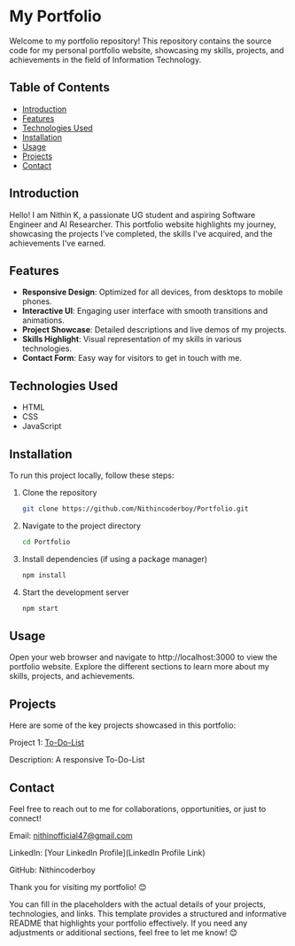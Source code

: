 # My Portfolio

Welcome to my portfolio repository! This repository contains the source code for my personal portfolio website, showcasing my skills, projects, and achievements in the field of Information Technology.

## Table of Contents
- [Introduction](#introduction)
- [Features](#features)
- [Technologies Used](#technologies-used)
- [Installation](#installation)
- [Usage](#usage)
- [Projects](#projects)
- [Contact](#contact)

## Introduction
Hello! I am Nithin K, a passionate UG student and aspiring Software Engineer and AI Researcher. This portfolio website highlights my journey, showcasing the projects I've completed, the skills I've acquired, and the achievements I've earned.

## Features
- **Responsive Design**: Optimized for all devices, from desktops to mobile phones.
- **Interactive UI**: Engaging user interface with smooth transitions and animations.
- **Project Showcase**: Detailed descriptions and live demos of my projects.
- **Skills Highlight**: Visual representation of my skills in various technologies.
- **Contact Form**: Easy way for visitors to get in touch with me.

## Technologies Used
- HTML
- CSS
- JavaScript

## Installation
To run this project locally, follow these steps:

1. Clone the repository
   ```bash
   git clone https://github.com/Nithincoderboy/Portfolio.git

2. Navigate to the project directory
   ```bash
   cd Portfolio

3. Install dependencies (if using a package manager)
   ```bash
   npm install

4. Start the development server
   ```bash
   npm start

## Usage
Open your web browser and navigate to http://localhost:3000 to view the portfolio website. Explore the different sections to learn more about my skills, projects, and achievements.

## Projects
Here are some of the key projects showcased in this portfolio:

Project 1: [To-Do-List](https://github.com/Nithincoderboy/To-Do-List)

Description: A responsive To-Do-List

## Contact
Feel free to reach out to me for collaborations, opportunities, or just to connect!

Email: nithinofficial47@gmail.com

LinkedIn: [Your LinkedIn Profile](LinkedIn Profile Link)

GitHub: Nithincoderboy

Thank you for visiting my portfolio! 😊

You can fill in the placeholders with the actual details of your projects, technologies, and links. This template provides a structured and informative README that highlights your portfolio effectively. If you need any adjustments or additional sections, feel free to let me know! 😊
